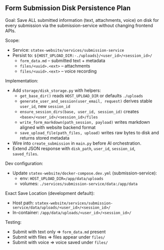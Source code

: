 ## Form Submission Disk Persistence Plan

Goal: Save ALL submitted information (text, attachments, voice) on disk for every submission via the submission-service without changing frontend APIs.

Scope:

- Service: `statex-website/services/submission-service`
- Persist to: `${HOST_UPLOAD_DIR:-./uploads}/<user_id>/<session_id>/`
  - `form_data.md` – submitted text + metadata
  - `files/<uuid>.<ext>` – attachments
  - `files/<uuid>.<ext>` – voice recording

Implementation:

- Add `storage/disk_storage.py` with helpers:
  - `get_base_dir()` reads `HOST_UPLOAD_DIR` or defaults `./uploads`
  - `generate_user_and_session(user_email, request)` derives stable `user_id`, new `session_id`
  - `ensure_session_dirs(base, user_id, session_id)` creates `<base>/<user_id>/<session_id>/files`
  - `write_form_markdown(path_session, payload)` writes markdown aligned with website backend format
  - `save_upload_file(path_files, upload)` writes raw bytes to disk and returns stored metadata
- Wire into `create_submission` in `main.py` before AI orchestration.
- Extend JSON response with `disk_path`, `user_id`, `session_id`, `saved_files`.

Dev configuration:

- Update `statex-website/docker-compose.dev.yml` (submission-service):
  - env: `HOST_UPLOAD_DIR=/app/data/uploads`
  - volumes: `./services/submission-service/data:/app/data`

Exact Save Location (development default):

- Host path: `statex-website/services/submission-service/data/uploads/<user_id>/<session_id>/`
- In-container: `/app/data/uploads/<user_id>/<session_id>/`

Testing:

- Submit with text only ⇒ `form_data.md` present
- Submit with files ⇒ files appear under `files/`
- Submit with voice ⇒ voice saved under `files/`
